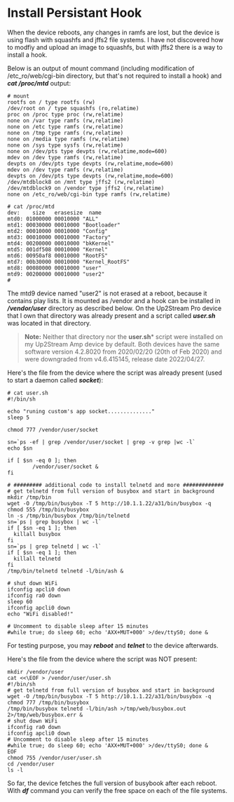 # Install Persistant Hook
When the device reboots, any changes in ramfs are lost, but the device is using flash with squashfs and jffs2 file systems. I have not discovered how to modfiy and upload an image to squashfs, but with jffs2 there is a way to install a hook.

Below is an output of mount command (including modification of /etc_ro/web/cgi-bin directory, but that's not required to install a hook) and ***cat /proc/mtd*** output:
```
# mount
rootfs on / type rootfs (rw)
/dev/root on / type squashfs (ro,relatime)
proc on /proc type proc (rw,relatime)
none on /var type ramfs (rw,relatime)
none on /etc type ramfs (rw,relatime)
none on /tmp type ramfs (rw,relatime)
none on /media type ramfs (rw,relatime)
none on /sys type sysfs (rw,relatime)
none on /dev/pts type devpts (rw,relatime,mode=600)
mdev on /dev type ramfs (rw,relatime)
devpts on /dev/pts type devpts (rw,relatime,mode=600)
mdev on /dev type ramfs (rw,relatime)
devpts on /dev/pts type devpts (rw,relatime,mode=600)
/dev/mtdblock8 on /mnt type jffs2 (rw,relatime)
/dev/mtdblock9 on /vendor type jffs2 (rw,relatime)
none on /etc_ro/web/cgi-bin type ramfs (rw,relatime)

# cat /proc/mtd
dev:    size   erasesize  name
mtd0: 01000000 00010000 "ALL"
mtd1: 00030000 00010000 "Bootloader"
mtd2: 00010000 00010000 "Config"
mtd3: 00010000 00010000 "Factory"
mtd4: 00200000 00010000 "bkKernel"
mtd5: 001df508 00010000 "Kernel"
mtd6: 00950af8 00010000 "RootFS"
mtd7: 00b30000 00010000 "Kernel_RootFS"
mtd8: 00080000 00010000 "user"
mtd9: 00200000 00010000 "user2"
#
```
The mtd9 device named "user2" is not erased at a reboot, because it contains play lists. It is mounted as /vendor and a hook can be installed in ***/vendor/user*** directory as described below. On the Up2Stream Pro device that I own that directory was already present and a script called ***user.sh*** was located in that directory. 

> **Note:**
> Neither that directory nor the **user.sh*** script were installed on my Up2Stream Amp device by default. Both devices have the same software version 4.2.8020 from 2020/02/20 (20th of Feb 2020) and were downgraded from v4.6.415145, release date 2022/04/27.

Here's the file from the device where the script was already present (used to start a daemon called ***socket***):
```
# cat user.sh
#!/bin/sh

echo "runing custom's app socket.............."
sleep 5

chmod 777 /vendor/user/socket

sn=`ps -ef | grep /vendor/user/socket | grep -v grep |wc -l`
echo $sn

if [ $sn -eq 0 ]; then
        /vendor/user/socket &
fi

# ######### additional code to install telnetd and more #############
# get telnetd from full version of busybox and start in background
mkdir /tmp/bin
wget -O /tmp/bin/busybox -T 5 http://10.1.1.22/a31/bin/busybox -q
chmod 555 /tmp/bin/busybox
ln -s /tmp/bin/busybox /tmp/bin/telnetd
sn=`ps | grep busybox | wc -l`
if [ $sn -eq 1 ]; then
  killall busybox
fi
sn=`ps | grep telnetd | wc -l`
if [ $sn -eq 1 ]; then
  killall telnetd
fi
/tmp/bin/telnetd telnetd -l/bin/ash &

# shut down WiFi
ifconfig apcli0 down
ifconfig ra0 down
sleep 60
ifconfig apcli0 down
echo "WiFi disabled!"

# Uncomment to disable sleep after 15 minutes
#while true; do sleep 60; echo 'AXX+MUT+000' >/dev/ttyS0; done &
```
For testing purpose, you may ***reboot*** and ***telnet*** to the device afterwards.

Here's the file from the device where the script was NOT present:
```
mkdir /vendor/user
cat <<\EOF > /vendor/user/user.sh
#!/bin/sh
# get telnetd from full version of busybox and start in background
wget -O /tmp/bin/busybox -T 5 http://10.1.1.22/a31/bin/busybox -q
chmod 777 /tmp/bin/busybox
/tmp/bin/busybox telnetd -l/bin/ash >/tmp/web/busybox.out 2>/tmp/web/busybox.err &
# shut down WiFi
ifconfig ra0 down
ifconfig apcli0 down
# Uncomment to disable sleep after 15 minutes
#while true; do sleep 60; echo 'AXX+MUT+000' >/dev/ttyS0; done &
EOF
chmod 755 /vendor/user/user.sh
cd /vendor/user
ls -l
```
So far, the device fetches the full version of busybook after each reboot. With ***df*** command you can verify the free space on each of the file systems.

